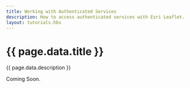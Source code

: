 ```yaml
---
title: Working with Authenticated Services
description: How to access authenticated services with Esri Leaflet.
layout: tutorials.hbs
---
```


# {{ page.data.title }}

{{ page.data.description }}

Coming Soon.